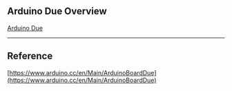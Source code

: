 ## Arduino Due Overview

[Arduino Due](https://www.arduino.cc/en/Main/ArduinoBoardDue)

---

## Reference

[https://www.arduino.cc/en/Main/ArduinoBoardDue](https://www.arduino.cc/en/Main/ArduinoBoardDue)

